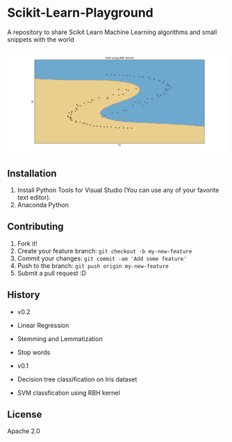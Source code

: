 # Scikit-Learn-Playground
A repository to share Scikit Learn Machine Learning algorithms and small snippets with the world

![Alt text](rbf.png?raw=true "SVM using RBF Kernel")

## Installation
1. Install Python Tools for Visual Studio (You can use any of your favorite text editor).
2. Anaconda Python

## Contributing
1. Fork it!
2. Create your feature branch: `git checkout -b my-new-feature`
3. Commit your changes: `git commit -am 'Add some feature'`
4. Push to the branch: `git push origin my-new-feature`
5. Submit a pull request :D

## History

* v0.2
* Linear Regression
* Stemming and Lemmatization
* Stop words


* v0.1
* Decision tree classification on Iris dataset
* SVM classfication using RBH kernel

## License
Apache 2.0